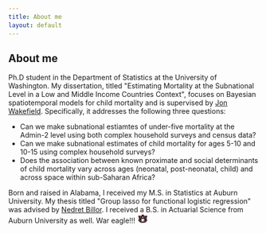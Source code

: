 ```yaml
---
title: About me
layout: default
---
```


## About me
Ph.D student in the Department of Statistics at the University of Washington. My dissertation, titled "Estimating Mortality at the Subnational Level in a Low and Middle Income Countries Context", focuses on Bayesian spatiotemporal models for child mortality and is supervised by [Jon Wakefield](https://faculty.washington.edu/jonno/). Specifically, it addresses the following three questions:
* Can we make subnational estiamtes of under-five mortality at the Admin-2 level using both complex household surveys and census data?
* Can we make subnational estimates of child mortality for ages 5-10 and 10-15 using complex household surveys?
* Does the association between known proximate and social determinants of child mortality vary across ages (neonatal, post-neonatal, child) and across space within sub-Saharan Africa?

Born and raised in Alabama, I received my M.S. in Statistics at Auburn University. My thesis titled "Group lasso for functional logistic regression" was advised by [Nedret Billor](http://webhome.auburn.edu/~billone/). I received a B.S. in Actuarial Science from Auburn University as well. War eagle!!!  <img src="./AU.jpg" width="22">

